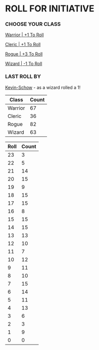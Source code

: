 # ROLL FOR INITIATIVE
### CHOOSE YOUR CLASS

[Warrior | +1 To Roll](https://github.com/benjaminsampica/benjaminsampica/issues/new?title=roll%7Cwarrior&body=Just+click+%27Submit+new+issue%27.)

[Cleric | +1 To Roll](https://github.com/benjaminsampica/benjaminsampica/issues/new?title=roll%7Ccleric&body=Just+click+%27Submit+new+issue%27.)

[Rogue | +3 To Roll](https://github.com/benjaminsampica/benjaminsampica/issues/new?title=roll%7Crogue&body=Just+click+%27Submit+new+issue%27.)

[Wizard | -1 To Roll](https://github.com/benjaminsampica/benjaminsampica/issues/new?title=roll%7Cwizard&body=Just+click+%27Submit+new+issue%27.)
### LAST ROLL BY
[Kevin-Schow](https://www.github.com/Kevin-Schow) - as a wizard rolled a 1!

|Class|Count|
|-|-|
|Warrior|67|
|Cleric|36|
|Rogue|82|
|Wizard|63|

|Roll|Count|
|-|-|
|23|3
|22|5
|21|14
|20|15
|19|9
|18|15
|17|15
|16|8
|15|15
|14|15
|13|13
|12|10
|11|7
|10|12
|9|11
|8|10
|7|15
|6|14
|5|11
|4|13
|3|6
|2|3
|1|9
|0|0
